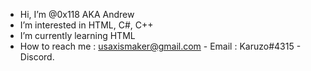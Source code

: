-  Hi, I’m @0x118 AKA Andrew
- I’m interested in HTML, C#, C++
-  I’m currently learning HTML
-  How to reach me : usaxismaker@gmail.com - Email : Karuzo#4315 - Discord.

<!---
0x118/0x118 is a ✨ special ✨ repository because its `README.md` (this file) appears on your GitHub profile.
You can click the Preview link to take a look at your changes.
--->
